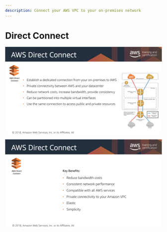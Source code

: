 ```yaml
---
description: Connect your AWS VPC to your on-premises network
---
```


# Direct Connect

![Direct Connect \(aws.training\)](../.gitbook/assets/screen-shot-2019-10-27-at-12.19.49-pm.png)

![Direct Connect Key Benefits \(aws.training\)](../.gitbook/assets/screen-shot-2019-10-27-at-12.21.35-pm.png)



